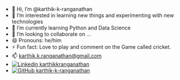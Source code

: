 - 👋 Hi, I’m @karthik-k-ranganathan
- 👀 I’m interested in learning new things and experimenting with new technologies
- 🌱 I’m currently learning Python and Data Science
- 💞️ I’m looking to collaborate on ...
- 😄 Pronouns: he/him
- ⚡ Fun fact: Love to play and comment on the Game called cricket.
- 📫 karthik.k.ranganathan@gmail.com
- [![Linkedin](https://i.sstatic.net/gVE0j.png) karthikkranganathan](https://www.linkedin.com/in/karthikkranganathan)
- [![GitHub](https://i.sstatic.net/tskMh.png) karthik-k-ranganathan](https://github.com/karthik-k-ranganathan)

<!---
karthik-k-ranganathan/karthik-k-ranganathan is a ✨ special ✨ repository because its `README.md` (this file) appears on your GitHub profile.
You can click the Preview link to take a look at your changes.
--->
